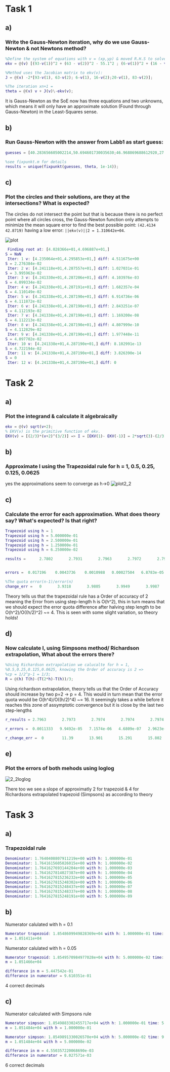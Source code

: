 # Task 1
## a)
### Write the Gauss-Newton iteration, why do we use Gauss-Newton & not Newtons method?

```matlab
%Define the system of equations with v = (xp,yp) & moved R.H.S to solve ekv(v) = 0
ekv = @(v) [(93-v(1))^2 + (63 - v(2))^2 - 55.1^2 ; (6-v(1))^2 + (16 - v(2))^2 - 46.2^2; (20-v(1))^2+(83-v(2))^2-46.2^2];

%Method uses the Jacobian matrix to ekv(v):
J = @(v) -2*[93-v(1), 63-v(2); 6-v(1), 16-v(2);20-v(1), 83-v(2)];

%The iteration xn+1 = 
theta = @(v) v + J(v)\-ekv(v); 
```
It is Gauss-Newton as the SoE now has three equations and two unknowns,
which means it will only have an approximate solution (Found through
Gauss-Newton) in the Least-Squares sense.

## b)
### Run Gauss-Newton with the answer from Labb1 as start guess:
```matlab
guesses = [40.283656605002214,50.694601730035630;46.968869688612920,27.697545733763840];

%see fixpunkt.m for details
results = unique(fixpunkt(guesses, theta, 1e-14));
```

## c)
###  Plot the circles and their solutions, are they at the intersections? What is expected?
The circles do not intersect the point but that is because there is no perfect point where all circles cross, the Gauss-Newton function only attempts to minimize the mean square error to find the best possible point: `(42.4134 42.8719)` having a low error: `||ekv(v)||2 = 1.310642e+04`.

![plot](2_1.png)
```matlab
 Finding root at: [4.028366e+01,4.696887e+01,] 
S = NaN 
 Iter: 1 v: [4.235064e+01,4.295853e+01,] diff: 4.511675e+00 
S = 2.276384e-02 
 Iter: 2 v: [4.241118e+01,4.287557e+01,] diff: 1.027031e-01 
S = 3.995963e-02 
 Iter: 3 v: [4.241330e+01,4.287206e+01,] diff: 4.103976e-03 
S = 4.099334e-02 
 Iter: 4 v: [4.241338e+01,4.287191e+01,] diff: 1.682357e-04 
S = 4.110149e-02 
 Iter: 5 v: [4.241338e+01,4.287190e+01,] diff: 6.914736e-06 
S = 4.111872e-02 
 Iter: 6 v: [4.241338e+01,4.287190e+01,] diff: 2.843251e-07 
S = 4.112193e-02 
 Iter: 7 v: [4.241338e+01,4.287190e+01,] diff: 1.169200e-08 
S = 4.112213e-02 
 Iter: 8 v: [4.241338e+01,4.287190e+01,] diff: 4.807999e-10 
S = 4.112829e-02 
 Iter: 9 v: [4.241338e+01,4.287190e+01,] diff: 1.977448e-11 
S = 4.097702e-02 
 Iter: 10 v: [4.241338e+01,4.287190e+01,] diff: 8.102991e-13 
S = 4.722194e-02 
 Iter: 11 v: [4.241338e+01,4.287190e+01,] diff: 3.826390e-14 
S = 0 
 Iter: 12 v: [4.241338e+01,4.287190e+01,] diff: 0 
```

# Task 2
## a)
### Plot the integrand & calculate it algebraically
```matlab
ekv = @(v) sqrt(v+2);
% EKV(v) is the primitive function of ekv.
EKV(v) = [(2/3)*(v+2)^(3/2)] => I = [EKV(1)- EKV(-1)] = 2*sqrt(3)-(2/3) ~= 2.797
```

## b)
### Approximate I using the Trapezoidal rule for h = 1, 0.5, 0.25, 0.125, 0.0625
yes the approximations seem to converge as h->0
![plot2_2](2_2trapz.png)

## c)
### Calculate the error for each approximation. What does theory say? What's expected? Is that right?
```matlab
Trapezoid using h = 1 
Trapezoid using h = 5.000000e-01 
Trapezoid using h = 2.500000e-01 
Trapezoid using h = 1.250000e-01 
Trapezoid using h = 6.250000e-02 

results =      2.7802       2.7931       2.7963       2.7972       2.7974


errors =  0.017196    0.0043736    0.0010988   0.00027504   6.8783e-05

%The quota error(n-1)/error(n)
change_err =   0       3.9318       3.9805       3.9949       3.9987
```

Theory tells us that the trapezoidal rule has a Order of accuracy of 2 meaning the Error from using step-length h is O(h^2), this in turn means that we should expect the error quota difference after halving step length to be O(h^2)/O((h/2)^2) ~= 4. This is seen with some slight variation, so theory holds!

## d)
### Now calculate I, using Simpsons method/ Richardson extrapolation, What about the errors there?
```matlab
%Using Richardson extrapolation we calucalte for h = 1,
%0.5,0.25,0.125,0.0625, knowing the Order of accuracy is 2 => 
%cp = 1/2^p-1 = 1/3;
R = @(h) T(h)-(T(2*h)-T(h))/3;
```

Using richardson extrapolation, theory tells us that the Order of Accuracy should increase by two p=2 -> p = 4. This would in turn mean that the error quota would be O(h^4)/O((h/2)^4) ~= 16. It seemingly takes a while before it reaches this zone of assymptotic convergence but it is close by the last two step-lengths

```matlab
r_results = 2.7963       2.7973       2.7974       2.7974       2.7974

r_errors =  0.0011333   9.9492e-05   7.1574e-06   4.6809e-07   2.9623e-08

r_change_err =  0        11.39       13.901       15.291       15.802
```

## e)
### Plot the errors of both mehods using loglog
![2_2loglog](2_2loglog.png)

There too we see a slope of approximatly 2 for trapezoid & 4 for Richardsons extrapolated trapezoid (Simpsons) as according to theory

# Task 3 
## a)
### Trapezoidal rule
```matlab
Denominator: 1.7640408807911219e+00 with h: 1.000000e-01
Denominator: 1.7641615605026015e+00 with h: 1.000000e-02
Denominator: 1.7641627693144204e+00 with h: 1.000000e-03
Denominator: 1.7641627814027387e+00 with h: 1.000000e-04
Denominator: 1.7641627815236232e+00 with h: 1.000000e-05
Denominator: 1.7641627815248302e+00 with h: 1.000000e-06
Denominator: 1.7641627815248437e+00 with h: 1.000000e-07
Denominator: 1.7641627815248337e+00 with h: 1.000000e-08
Denominator: 1.7641627815248191e+00 with h: 5.000000e-09
```

## b)
Numerator calulated with h = 0.1
```matlab
Numerator trapezoid: 1.8548609949828369e+04 with h: 1.000000e-01 time: 7.733632e+01s
m = 1.051411e+04 
```
Numerator calulated with h = 0.05
```matlab
Numerator trapezoid: 1.8549570984977028e+04 with h: 5.000000e-02 time: 1.480041e+02s
m = 1.051466e+04
```

```matlab
differance in m = 5.447542e-01
differance in numerator = 9.610351e-01
```

4 correct decimals


## c)
Numerator calculated with Simpsons rule
```matlab
Numerator simpson: 1.8549883302455717e+04 with h: 1.000000e-01 time: 5.441670e+01s
m = 1.051484e+04 with h = 1.000000e-01
```
```matlab
Numerator simpson: 1.8549891330026570e+04 with h: 5.000000e-02 time: 9.537896e+01s
m = 1.051484e+04 with h = 5.000000e-02
```

```matlab
differance in m = 4.550357220068690e-03
differance in numerator = 8.027571e-03
```
6 correct decimals
